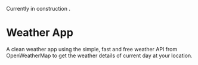Currently in construction .

# Weather App
A clean weather app using the simple, fast and free weather API from OpenWeatherMap to get the weather details of current day at your location.

